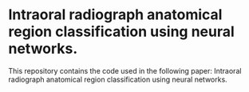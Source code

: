 # Intraoral radiograph anatomical region classification using neural networks.

This repository contains the code used in the following paper:
Intraoral radiograph anatomical region classification using neural networks.



